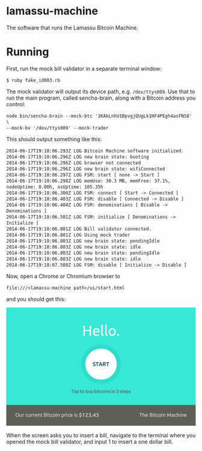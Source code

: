 # lamassu-machine
The software that runs the Lamassu Bitcoin Machine.

# Running

First, run the mock bill validator in a separate terminal window:

```
$ ruby fake_id003.rb 
```

The mock validator will output its device path, e.g. ```/dev/ttys009```.
Use that to run the main program, called sencha-brain, along with a Bitcoin
address you control:

```
node bin/sencha-brain --mock-btc '1KAkLnhU1BpvgjQUgLk1HF4PEgh4asFNS8' \ 
--mock-bv '/dev/ttys009' --mock-trader
```

This should output something like this:

```
2014-06-17T19:18:06.293Z LOG Bitcoin Machine software initialized.
2014-06-17T19:18:06.296Z LOG new brain state: booting
2014-06-17T19:18:06.296Z LOG browser not connected
2014-06-17T19:18:06.296Z LOG new brain state: wifiConnected
2014-06-17T19:18:06.297Z LOG FSM: start [ none -> Start ]
2014-06-17T19:18:06.298Z LOG memUse: 30.3 MB, memFree: 37.1%, nodeUptime: 0.00h, osUptime: 105.35h
2014-06-17T19:18:06.300Z LOG FSM: connect [ Start -> Connected ]
2014-06-17T19:18:06.403Z LOG FSM: disable [ Connected -> Disable ]
2014-06-17T19:18:06.404Z LOG FSM: denominations [ Disable -> Denominations ]
2014-06-17T19:18:06.501Z LOG FSM: initialize [ Denominations -> Initialize ]
2014-06-17T19:18:06.801Z LOG Bill validator connected.
2014-06-17T19:18:06.801Z LOG Using mock trader
2014-06-17T19:18:06.803Z LOG new brain state: pendingIdle
2014-06-17T19:18:06.803Z LOG new brain state: idle
2014-06-17T19:18:06.803Z LOG new brain state: pendingIdle
2014-06-17T19:18:06.803Z LOG new brain state: idle
2014-06-17T19:18:07.508Z LOG FSM: disable [ Initialize -> Disable ]
```

Now, open a Chrome or Chromium browser to 

```
file:///<lamassu-machine path>/ui/start.html
```

and you should get this:

![Start screen](docs/images/start-screen.png)

When the screen asks you to insert a bill, navigate to the terminal
where you opened the mock bill validator, and input 1<Enter> to insert
a one dollar bill.
